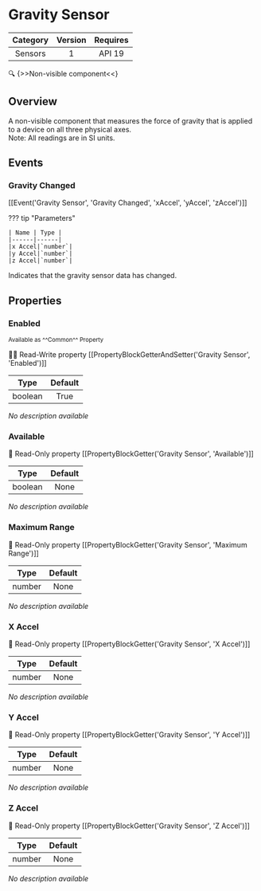 # Gravity Sensor

| Category | Version | Requires |
|:--------:|:-------:|:--------:|
|Sensors|1|API 19 | Android 4.4 - 4.4.4 KitKat|

:mag: {>>Non-visible component<<}

## Overview

A non-visible component that measures the force of gravity that is applied to a device on all three physical axes.  
Note\: All readings are in SI units.

## Events

### Gravity Changed

[[Event('Gravity Sensor', 'Gravity Changed', 'xAccel', 'yAccel', 'zAccel')]]

??? tip "Parameters"

    | Name | Type |
    |------|------|
    |x Accel|`number`|
    |y Accel|`number`|
    |z Accel|`number`|


Indicates that the gravity sensor data has changed.

## Properties

### Enabled

<small>Available as ^^Common^^ Property</small>

:eyes::pencil: Read-Write property
[[PropertyBlockGetterAndSetter('Gravity Sensor', 'Enabled')]]

| Type | Default |
|:----:|:-------:|
|boolean|True|

_No description available_

### Available

:eyes: Read-Only property
[[PropertyBlockGetter('Gravity Sensor', 'Available')]]

| Type | Default |
|:----:|:-------:|
|boolean|None|

_No description available_

### Maximum Range

:eyes: Read-Only property
[[PropertyBlockGetter('Gravity Sensor', 'Maximum Range')]]

| Type | Default |
|:----:|:-------:|
|number|None|

_No description available_

### X Accel

:eyes: Read-Only property
[[PropertyBlockGetter('Gravity Sensor', 'X Accel')]]

| Type | Default |
|:----:|:-------:|
|number|None|

_No description available_

### Y Accel

:eyes: Read-Only property
[[PropertyBlockGetter('Gravity Sensor', 'Y Accel')]]

| Type | Default |
|:----:|:-------:|
|number|None|

_No description available_

### Z Accel

:eyes: Read-Only property
[[PropertyBlockGetter('Gravity Sensor', 'Z Accel')]]

| Type | Default |
|:----:|:-------:|
|number|None|

_No description available_
